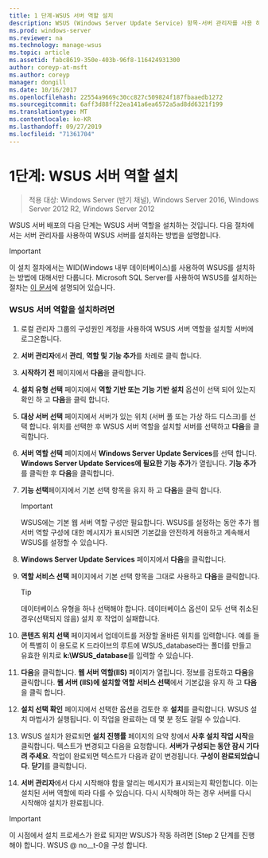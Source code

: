 ```yaml
---
title: 1 단계-WSUS 서버 역할 설치
description: WSUS (Windows Server Update Service) 항목-서버 관리자를 사용 하 여 서버 역할을 설치 하는 방법을 설명 합니다.
ms.prod: windows-server
ms.reviewer: na
ms.technology: manage-wsus
ms.topic: article
ms.assetid: fabc8619-350e-403b-96f8-116424931300
author: coreyp-at-msft
ms.author: coreyp
manager: dongill
ms.date: 10/16/2017
ms.openlocfilehash: 22554a9669c30cc827c509824f187fbaaedb1272
ms.sourcegitcommit: 6aff3d88ff22ea141a6ea6572a5ad8dd6321f199
ms.translationtype: MT
ms.contentlocale: ko-KR
ms.lasthandoff: 09/27/2019
ms.locfileid: "71361704"
---
```

# <a name="step-1-install-the-wsus-server-role"></a>1단계: WSUS 서버 역할 설치

>적용 대상: Windows Server (반기 채널), Windows Server 2016, Windows Server 2012 R2, Windows Server 2012

WSUS 서버 배포의 다음 단계는 WSUS 서버 역할을 설치하는 것입니다. 다음 절차에서는 서버 관리자를 사용하여 WSUS 서버를 설치하는 방법을 설명합니다.

> [!IMPORTANT]
> 이 설치 절차에서는 WID(Windows 내부 데이터베이스)를 사용하여 WSUS를 설치하는 방법에 대해서만 다룹니다. Microsoft SQL Server를 사용하여 WSUS를 설치하는 절차는 [이 문서](https://social.technet.microsoft.com/wiki/contents/articles/10020.installing-wsus-server-role-on-windows-server-2012-with-microsoft-sql-database.aspx)에 설명되어 있습니다.

### <a name="to-install-the-wsus-server-role"></a>WSUS 서버 역할을 설치하려면

1.  로컬 관리자 그룹의 구성원인 계정을 사용하여 WSUS 서버 역할을 설치할 서버에 로그온합니다.

2.  **서버 관리자**에서 **관리**, **역할 및 기능 추가**를 차례로 클릭 합니다.

3.  **시작하기 전** 페이지에서 **다음**을 클릭합니다.

4.  **설치 유형 선택** 페이지에서 **역할 기반 또는 기능 기반 설치** 옵션이 선택 되어 있는지 확인 하 고 **다음**을 클릭 합니다.

5.  **대상 서버 선택** 페이지에서 서버가 있는 위치 (서버 풀 또는 가상 하드 디스크)를 선택 합니다. 위치를 선택한 후 WSUS 서버 역할을 설치할 서버를 선택하고 **다음**을 클릭합니다.

6.  **서버 역할 선택** 페이지에서 **Windows Server Update Services**를 선택 합니다.  **Windows Server Update Services에 필요한 기능 추가**가 열립니다. **기능 추가**를 클릭한 후 **다음**을 클릭합니다.

7.  **기능 선택**페이지에서 기본 선택 항목을 유지 하 고 **다음**을 클릭 합니다.

    > [!IMPORTANT]
    > WSUS에는 기본 웹 서버 역할 구성만 필요합니다. WSUS를 설정하는 동안 추가 웹 서버 역할 구성에 대한 메시지가 표시되면 기본값을 안전하게 허용하고 계속해서 WSUS를 설정할 수 있습니다.

8.  **Windows Server Update Services** 페이지에서 **다음**을 클릭합니다.

9. **역할 서비스 선택** 페이지에서 기본 선택 항목을 그대로 사용하고 **다음**을 클릭합니다.

    > [!TIP]
    > 데이터베이스 유형을 하나 선택해야 합니다. 데이터베이스 옵션이 모두 선택 취소된 경우(선택되지 않음) 설치 후 작업이 실패합니다.

10. **콘텐츠 위치 선택** 페이지에서 업데이트를 저장할 올바른 위치를 입력합니다. 예를 들어 특별히 이 용도로 K 드라이브의 루트에 WSUS_database라는 폴더를 만들고 유효한 위치로 **k:\WSUS_database**를 입력할 수 있습니다.

11. **다음**을 클릭합니다. **웹 서버 역할(IIS)** 페이지가 열립니다. 정보를 검토하고 **다음**을 클릭합니다. **웹 서버 (IIS)에 설치할 역할 서비스 선택**에서 기본값을 유지 하 고 **다음**을 클릭 합니다.

12. **설치 선택 확인** 페이지에서 선택한 옵션을 검토한 후 **설치**를 클릭합니다. WSUS 설치 마법사가 실행됩니다. 이 작업을 완료하는 데 몇 분 정도 걸릴 수 있습니다.

13. WSUS 설치가 완료되면 **설치 진행률** 페이지의 요약 창에서 **사후 설치 작업 시작**을 클릭합니다. 텍스트가 변경되고 다음을 요청합니다. **서버가 구성되는 동안 잠시 기다려 주세요**. 작업이 완료되면 텍스트가 다음과 같이 변경됩니다. **구성이 완료되었습니다**. **닫기**를 클릭합니다.

14. **서버 관리자**에서 다시 시작해야 함을 알리는 메시지가 표시되는지 확인합니다. 이는 설치된 서버 역할에 따라 다를 수 있습니다. 다시 시작해야 하는 경우 서버를 다시 시작해야 설치가 완료됩니다.

> [!IMPORTANT]
> 이 시점에서 설치 프로세스가 완료 되지만 WSUS가 작동 하려면 [Step 2 단계를 진행 해야 합니다. WSUS @ no__t-0을 구성 합니다.


